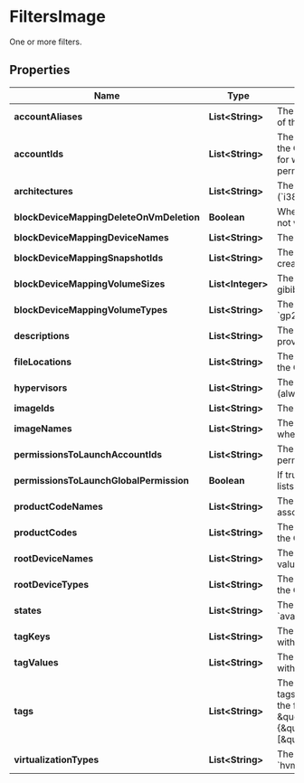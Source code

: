 

# FiltersImage

One or more filters.

## Properties

| Name | Type | Description | Notes |
|------------ | ------------- | ------------- | -------------|
|**accountAliases** | **List&lt;String&gt;** | The account aliases of the owners of the OMIs. |  [optional] |
|**accountIds** | **List&lt;String&gt;** | The account IDs of the owners of the OMIs. By default, all the OMIs for which you have launch permissions are described. |  [optional] |
|**architectures** | **List&lt;String&gt;** | The architectures of the OMIs (&#x60;i386&#x60; \\| &#x60;x86_64&#x60;). |  [optional] |
|**blockDeviceMappingDeleteOnVmDeletion** | **Boolean** | Whether the volumes are deleted or not when terminating the VM. |  [optional] |
|**blockDeviceMappingDeviceNames** | **List&lt;String&gt;** | The device names for the volumes. |  [optional] |
|**blockDeviceMappingSnapshotIds** | **List&lt;String&gt;** | The IDs of the snapshots used to create the volumes. |  [optional] |
|**blockDeviceMappingVolumeSizes** | **List&lt;Integer&gt;** | The sizes of the volumes, in gibibytes (GiB). |  [optional] |
|**blockDeviceMappingVolumeTypes** | **List&lt;String&gt;** | The types of volumes (&#x60;standard&#x60; \\| &#x60;gp2&#x60; \\| &#x60;io1&#x60;). |  [optional] |
|**descriptions** | **List&lt;String&gt;** | The descriptions of the OMIs, provided when they were created. |  [optional] |
|**fileLocations** | **List&lt;String&gt;** | The locations of the buckets where the OMI files are stored. |  [optional] |
|**hypervisors** | **List&lt;String&gt;** | The hypervisor type of the OMI (always &#x60;xen&#x60;). |  [optional] |
|**imageIds** | **List&lt;String&gt;** | The IDs of the OMIs. |  [optional] |
|**imageNames** | **List&lt;String&gt;** | The names of the OMIs, provided when they were created. |  [optional] |
|**permissionsToLaunchAccountIds** | **List&lt;String&gt;** | The account IDs which have launch permissions for the OMIs. |  [optional] |
|**permissionsToLaunchGlobalPermission** | **Boolean** | If true, lists all public OMIs. If false, lists all private OMIs. |  [optional] |
|**productCodeNames** | **List&lt;String&gt;** | The names of the product codes associated with the OMI. |  [optional] |
|**productCodes** | **List&lt;String&gt;** | The product codes associated with the OMI. |  [optional] |
|**rootDeviceNames** | **List&lt;String&gt;** | The name of the root device. This value must be /dev/sda1. |  [optional] |
|**rootDeviceTypes** | **List&lt;String&gt;** | The types of root device used by the OMIs (&#x60;bsu&#x60; or &#x60;ebs&#x60;). |  [optional] |
|**states** | **List&lt;String&gt;** | The states of the OMIs (&#x60;pending&#x60; \\| &#x60;available&#x60; \\| &#x60;failed&#x60;). |  [optional] |
|**tagKeys** | **List&lt;String&gt;** | The keys of the tags associated with the OMIs. |  [optional] |
|**tagValues** | **List&lt;String&gt;** | The values of the tags associated with the OMIs. |  [optional] |
|**tags** | **List&lt;String&gt;** | The key/value combination of the tags associated with the OMIs, in the following format: &amp;quot;Filters&amp;quot;:{&amp;quot;Tags&amp;quot;:[&amp;quot;TAGKEY&#x3D;TAGVALUE&amp;quot;]}. |  [optional] |
|**virtualizationTypes** | **List&lt;String&gt;** | The virtualization types (always &#x60;hvm&#x60;). |  [optional] |




